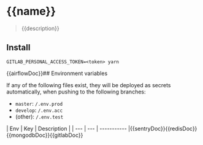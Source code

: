 # {{name}}

> {{description}}

## Install

```shell
GITLAB_PERSONAL_ACCESS_TOKEN=<token> yarn
```

{{airflowDoc}}## Environment variables

If any of the following files exist, they will be deployed as secrets automatically, when pushing to the following branches:

- `master`: `/.env.prod`
- `develop`: `/.env.acc`
- (other): `/.env.test`

| Env | Key | Description |
| --- | --- | ----------- |{{sentryDoc}}{{redisDoc}}{{mongodbDoc}}{{gitlabDoc}}
